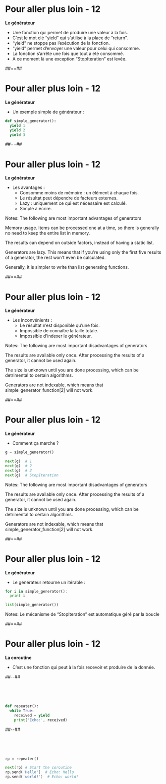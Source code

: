 <!-- .slide: -->

# Pour aller plus loin - 12

**Le générateur**

* Une fonction qui permet de produire une valeur à la fois.
* C’est le mot clé “yield” qui s’utilise à la place de “return”.
* “yield” ne stoppe pas l’exécution de la fonction.
* “yield” permet d’envoyer une valeur pour celui qui consomme.
* La fonction s’arrête une fois que tout a été consommé.
* A ce moment là une exception “StopIteration” est levée.

##==##
<!-- .slide: class="with-code" -->

# Pour aller plus loin - 12

**Le générateur**

* Un exemple simple de générateur :

```python
def simple_generator():
  yield 1
  yield 2
  yield 3
```

<!-- .element: class="big-code" -->

##==##
<!-- .slide: -->

# Pour aller plus loin - 12

**Le générateur**

* Les avantages :
  * Consomme moins de mémoire : un élément à chaque fois.
  * Le résultat peut dépendre de facteurs externes.
  * Lazy : uniquement ce qui est nécessaire est calculé.
  * Simple à écrire.

Notes:
The following are most important advantages of generators

Memory usage. Items can be processed one at a time, so there is generally no need to keep the entire list in memory.

The results can depend on outside factors, instead of having a static list.

Generators are lazy. This means that if you're using only the first five results of a generator, the rest won't even be calculated.

Generally, it is simpler to write than list generating functions.

##==##
<!-- .slide: -->

# Pour aller plus loin - 12

**Le générateur**

* Les inconvénients :
  * Le résultat n’est disponible qu’une fois.
  * Impossible de connaître la taille totale.
  * Impossible d'indexer le générateur.

Notes:
The following are most important disadvantages of generators

The results are available only once. After processing the results of a generator, it cannot be used again.

The size is unknown until you are done processing, which can be detrimental to certain algorithms.

Generators are not indexable, which means that simple_generator_function[2] will not work.

##==##
<!-- .slide: class="with-code" -->

# Pour aller plus loin - 12

**Le générateur**

* Comment ça marche ?

```python
g = simple_generator()

next(g)  # 1
next(g)  # 2
next(g)  # 3
next(g)  # StopIteration
```

<!-- .element: class="big-code" -->

Notes:
The following are most important disadvantages of generators

The results are available only once. After processing the results of a generator, it cannot be used again.

The size is unknown until you are done processing, which can be detrimental to certain algorithms.

Generators are not indexable, which means that simple_generator_function[2] will not work.

##==##
<!-- .slide: class="with-code" -->

# Pour aller plus loin - 12

**Le générateur**

* Le générateur retourne un itérable :

```python
for i in simple_generator():
  print i

list(simple_generator())
```

<!-- .element: class="big-code" -->

Notes:
Le mécanisme de “StopIteration” est automatique géré par la boucle

##==##
<!-- .slide: class="with-code two-column-layout" -->

# Pour aller plus loin - 12

**La coroutine**

* C’est une fonction qui peut à la fois recevoir et produire de la donnée.

##--##

<br><br><br>

```python
def repeater():
  while True:
    received = yield
    print('Echo:', received)
```

##--##

<br><br><br>

```python
rp = repeater()

next(rp) # Start the coroutine
rp.send('Hello')  # Echo: Hello
rp.send('world!')  # Echo: world!
```
